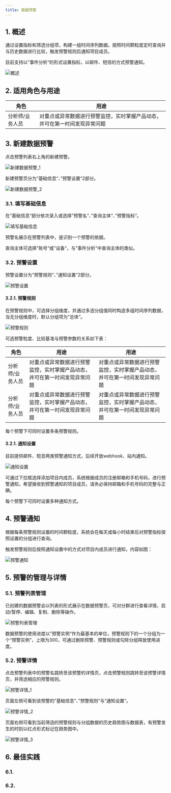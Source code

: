 ```yaml
---
title: 数据预警
---
```


## 1. 概述

通过设置指标和筛选分组项，构建一组时间序列数据。按照时间颗粒度定时查询并与历史数据进行比较，触发预警规则后通知项目成员。

目前支持以”事件分析“的形式设置指标，以邮件、短信的方式预警通知。

![概述]()

## 2. 适用角色与用途

| 角色            | 用途                                                     |
| -------------   | -------------------------------------------------------- |
| 分析师/业务人员 | 对重点或异常数据进行预警监控，实时掌握产品动态，并可在第一时间发现异常问题 |

## 3. 新建数据预警

点击预警列表右上角的新建预警。

![新建数据预警_1]()

新建预警页分为”基础信息“、”预警设置“2部分。

![新建数据预警_2]()

### 3.1. 填写基础信息

在”基础信息“部分依次录入或选择”预警名“、”查询主体“、”预警指标“。

![填写基础信息]()

预警名展示在预警列表中，是识别一个预警的依据。

查询主体可选择”账号“或”设备“，与”事件分析“中查询主体的类似。

### 3.2. 预警设置

预警设置分为”预警规则“、”通知设置“2部分。

![预警设置]()

#### 3.2.1. 预警规则

在预警规则中，可选择分组维度，并通过多选分组值同时构造多组时间序列数据，当无分组维度时，默认分组项为”总体“。

![预警规则]()

可选预警粒度、比较基准与预警参数的关系如下表：

| 角色            | 用途                                                     | 用途                                                     |
| -------------   | -------------------------------------------------------- | -------------------------------------------------------- |
| 分析师/业务人员 | 对重点或异常数据进行预警监控，实时掌握产品动态，并可在第一时间发现异常问题 | 对重点或异常数据进行预警监控，实时掌握产品动态，并可在第一时间发现异常问题 |
| 分析师/业务人员 | 对重点或异常数据进行预警监控，实时掌握产品动态，并可在第一时间发现异常问题 | 对重点或异常数据进行预警监控，实时掌握产品动态，并可在第一时间发现异常问题 |

每个预警下可同时设置多条预警规则。

#### 3.2.1. 通知设置

目前提供邮件、短息两类预警通知方式，后续开放webhook、站内通知。

![通知设置]()

可通过下拉框选择添加项目内成员，系统根据成员的注册邮箱和手机号码，进行预警通知，希望接收到预警通知的项目成员，请务必保持邮箱和手机号码的完整与正确。

每个预警下可同时设置多种通知方式。

## 4. 预警通知

根据每条预警规则设置的时间颗粒度，系统会在每天或每小时结束后对预警指标按照设置的分组进行查询。

触发预警规则后按照通知设置中的方式对项目内成员进行通知，内容如图：

![预警通知]()

## 5. 预警的管理与详情

### 5.1. 预警列表管理

已创建的数据预警会以列表的形式展示在数据预警页，可对分群进行查看详情、启动/暂停、编辑、复制、删除等操作。

![预警列表管理]()

数据预警的使用进度以”预警实例“作为最基本的单位，预警规则下的一个分组为一个“预警实例“，上限为300，可通过删除预警、预警规则或勾除分组释放使用进度。

### 5.2. 预警详情

点击预警列表中的预警名跳转至该预警的详情页，点击预警规则跳转至该预警详情页，并筛选相应的预警规则。

![预警详情_1]()

页面左侧可看到该预警的”基础信息“、”预警规则“与”通知设置“。

![预警详情_2]()

页面右侧可看到当前筛选的预警规则与分组数据的历史趋势图与数据表，有预警发生的时刻以红点形式标记在趋势图中。

![预警详情_3]()

## 6. 最佳实践

### 6.1. 

### 6.2. 


